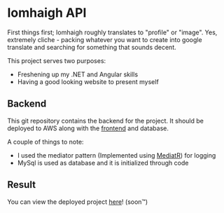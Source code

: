 # Iomhaigh API

First things first; Iomhaigh roughly translates to "profile" or "image". Yes, extremely cliche - packing whatever you want to create into google translate and searching for something that sounds decent.

This project serves two purposes:

- Freshening up my .NET and Angular skills
- Having a good looking website to present myself

## Backend

This git repository contains the backend for the project. It should be deployed to AWS along with the [frontend](https://github.com/Waidmann/iomhaigh-gui) and database.

A couple of things to note:

- I used the mediator pattern (Implemented using [MediatR](https://github.com/jbogard/MediatR)) for logging
- MySql is used as database and it is initialized through code

## Result

You can view the deployed project [here](http://www.waidmann.dev/)! (soon™)
